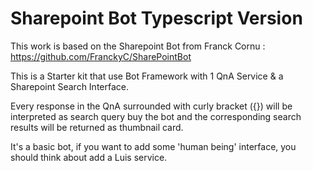 # Sharepoint Bot Typescript Version

This work is based on the Sharepoint Bot from Franck Cornu :  <https://github.com/FranckyC/SharePointBot>

This is a Starter kit that use Bot Framework with 1 QnA Service & a Sharepoint Search Interface.

Every response in the QnA surrounded with curly bracket ({}) will be interpreted as search query buy the bot and the corresponding search results will be returned as thumbnail card.

It's a basic bot, if you want to add some 'human being' interface, you should think about add a Luis service.
